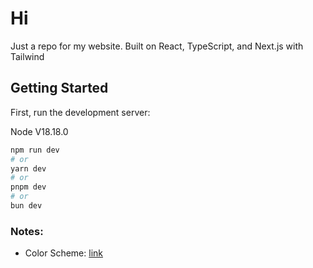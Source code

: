 # Hi

Just a repo for my website. Built on React, TypeScript, and Next.js with Tailwind

## Getting Started

First, run the development server:

Node V18.18.0

```bash
npm run dev
# or
yarn dev
# or
pnpm dev
# or
bun dev
```

### Notes:

- Color Scheme: [link](https://www.color-hex.com/color-palette/104061)
